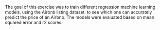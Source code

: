 The goal of this exercise was to train different regression machine learning models, using the Airbnb listing dataset, to see which one can accurately predict the price of an Airbnb. The models were evaluated based on mean squared error and r2 scores.

